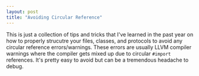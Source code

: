 ```yaml
---
layout: post
title: "Avoiding Circular Reference"
---
```


This is just a collection of tips and tricks that I've learned in the past year on how to properly strucutre your files, classes, and protocols to avoid any circular reference errors/warnings. These errors are usually LLVM compiler warnings where the compiler gets mixed up due to circular <code>#import</code> references. It's pretty easy to avoid but can be a tremendous headache to debug.

